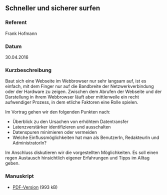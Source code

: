 ## Schneller und sicherer surfen

### Referent
Frank Hofmann

### Datum
30.04.2016

### Kurzbeschreibung
Baut sich eine Webseite im Webbrowser nur sehr langsam auf, ist es einfach, mit
dem Finger nur auf die Bandbreite der Netzwerkverbindung oder der Hardware zu
zeigen. Zwischen dem Abrufen der Webseite und der Darstellung in ihrem
Webbrowser läuft aber mittlerweile ein recht aufwendiger Prozess, in dem
etliche Faktoren eine Rolle spielen.

Im Vortrag gehen wir den folgenden Punkten nach:

* Überblick zu den Ursachen von erhöhtem Datentransfer
* Latenzverstärker identifizieren und ausschalten
* Datenspuren minimieren oder vermeiden
* Welche Einflussmöglichkeiten hat man als BenutzerIn, RedakteurIn und AdministratorIn?

Im Anschluss diskutieren wir die vorgestellten Möglichkeiten. Es soll einen
regen Austausch hinsichtlich eigener Erfahrungen und Tipps im Alltag geben.

### Manuskript

* [PDF-Version](/download/Vortraege/lit2016-html-beschleunigen-luga2016.pdf) (993 kB)
